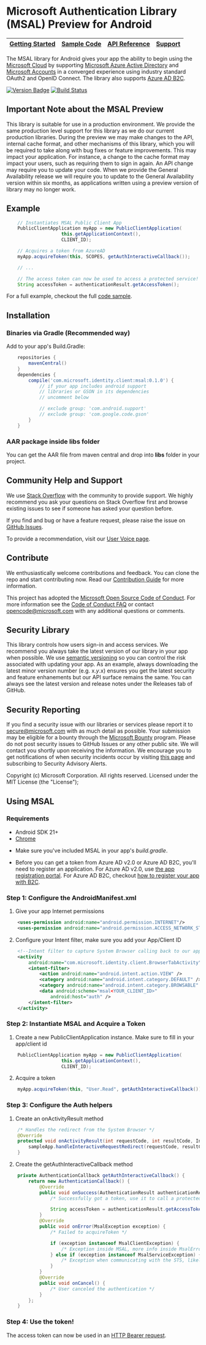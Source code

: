 Microsoft Authentication Library (MSAL) Preview for Android
==============================================

| [Getting Started](https://docs.microsoft.com/en-us/azure/active-directory/develop/guidedsetups/active-directory-mobileanddesktopapp-android-intro) | [Sample Code](https://github.com/Azure-Samples/active-directory-android-native-v2) | [API Reference](http://javadoc.io/doc/com.microsoft.identity.client/msal) | [Support](README.md#community-help-and-support)
| --- | --- | --- | --- |

The MSAL library for Android gives your app the ability to begin using the [Microsoft Cloud](https://cloud.microsoft.com) by supporting [Microsoft Azure Active Directory](https://azure.microsoft.com/en-us/services/active-directory/) and [Microsoft Accounts](https://account.microsoft.com) in a converged experience using industry standard OAuth2 and OpenID Connect. The library also supports [Azure AD B2C](https://azure.microsoft.com/services/active-directory-b2c/).

[![Version Badge](https://img.shields.io/maven-central/v/com.microsoft.identity.client/msal.svg)](http://repo1.maven.org/maven2/com/microsoft/identity/client/msal/)
[![Build Status](https://travis-ci.org/AzureAD/microsoft-authentication-library-for-android.svg?branch=master)](https://travis-ci.org/AzureAD/microsoft-authentication-library-for-android)

## Important Note about the MSAL Preview

This library is suitable for use in a production environment. We provide the same production level support for this library as we do our current production libraries. During the preview we may make changes to the API, internal cache format, and other mechanisms of this library, which you will be required to take along with bug fixes or feature improvements. This may impact your application. For instance, a change to the cache format may impact your users, such as requiring them to sign in again. An API change may require you to update your code. When we provide the General Availability release we will require you to update to the General Availability version within six months, as applications written using a preview version of library may no longer work.

## Example

```Java
    // Instantiates MSAL Public Client App
    PublicClientApplication myApp = new PublicClientApplication(
                    this.getApplicationContext(),
                    CLIENT_ID);

    // Acquires a token from AzureAD 
    myApp.acquireToken(this, SCOPES, getAuthInteractiveCallback());

    // ...

    // The access token can now be used to access a protected service!
    String accessToken = authenticationResult.getAccessToken();
```

For a full example, checkout the full [code sample](https://github.com/Azure-Samples/active-directory-android-native-v2).

## Installation

### Binaries via Gradle (Recommended way)

Add to your app's Build.Gradle:

```gradle
    repositories {
        mavenCentral()
    }
    dependencies {
        compile('com.microsoft.identity.client:msal:0.1.0') {
            // if your app includes android support
            // libraries or GSON in its dependencies
            // uncomment below

            // exclude group: 'com.android.support'
            // exclude group: 'com.google.code.gson'
        }
    }
```

### AAR package inside libs folder
You can get the AAR file from maven central and drop into **libs** folder in your project.

## Community Help and Support

We use [Stack Overflow](http://stackoverflow.com/questions/tagged/msal) with the community to provide support. We highly recommend you ask your questions on Stack Overflow first and browse existing issues to see if someone has asked your question before. 

If you find and bug or have a feature request, please raise the issue on [GitHub Issues](../../issues). 

To provide a recommendation, visit our [User Voice page](https://feedback.azure.com/forums/169401-azure-active-directory).

## Contribute

We enthusiastically welcome contributions and feedback. You can clone the repo and start contributing now. Read our [Contribution Guide](Contributing.md) for more information.

This project has adopted the [Microsoft Open Source Code of Conduct](https://opensource.microsoft.com/codeofconduct/). For more information see the [Code of Conduct FAQ](https://opensource.microsoft.com/codeofconduct/faq/) or contact [opencode@microsoft.com](mailto:opencode@microsoft.com) with any additional questions or comments.

## Security Library

This library controls how users sign-in and access services. We recommend you always take the latest version of our library in your app when possible. We use [semantic versioning](http://semver.org) so you can control the risk associated with updating your app. As an example, always downloading the latest minor version number (e.g. x.*y*.x) ensures you get the latest security and feature enhanements but our API surface remains the same. You can always see the latest version and release notes under the Releases tab of GitHub.

## Security Reporting

If you find a security issue with our libraries or services please report it to [secure@microsoft.com](mailto:secure@microsoft.com) with as much detail as possible. Your submission may be eligible for a bounty through the [Microsoft Bounty](http://aka.ms/bugbounty) program. Please do not post security issues to GitHub Issues or any other public site. We will contact you shortly upon receiving the information. We encourage you to get notifications of when security incidents occur by visiting [this page](https://technet.microsoft.com/en-us/security/dd252948) and subscribing to Security Advisory Alerts.


Copyright (c) Microsoft Corporation.  All rights reserved. Licensed under the MIT License (the "License");

## Using MSAL

### Requirements
* Android SDK 21+
* [Chrome](https://github.com/Azure-Samples/active-directory-general-docs/blob/master/AndroidEmulator.md) 

- Make sure you've included MSAL in your app's *build.gradle*.

- Before you can get a token from Azure AD v2.0 or Azure AD B2C, you'll need to register an application. For Azure AD v2.0, use [the app registration portal](https://apps.dev.microsoft.com). For Azure AD B2C, checkout [how to register your app with B2C](https://docs.microsoft.com/en-us/azure/active-directory-b2c/active-directory-b2c-app-registration).  

### Step 1: Configure the AndroidManifest.xml

1. Give your app Internet permissions

```XML
    <uses-permission android:name="android.permission.INTERNET"/>
    <uses-permission android:name="android.permission.ACCESS_NETWORK_STATE"/>
```

2. Configure your Intent filter, make sure you add your App/Client ID
  
```XML
    <!--Intent filter to capture System Browser calling back to our app after Sign In-->
    <activity
        android:name="com.microsoft.identity.client.BrowserTabActivity">
        <intent-filter>
            <action android:name="android.intent.action.VIEW" />
            <category android:name="android.intent.category.DEFAULT" />
            <category android:name="android.intent.category.BROWSABLE" />
            <data android:scheme="msal<YOUR_CLIENT_ID>"
                android:host="auth" />
        </intent-filter>
    </activity>
```

### Step 2: Instantiate MSAL and Acquire a Token

1.  Create a new PublicClientApplication instance. Make sure to fill in your app/client id

```Java
    PublicClientApplication myApp = new PublicClientApplication(
                    this.getApplicationContext(),
                    CLIENT_ID);
```

2. Acquire a token

```Java
    myApp.acquireToken(this, "User.Read", getAuthInteractiveCallback());
```

### Step 3: Configure the Auth helpers

1. Create an onActivityResult method

```Java
    /* Handles the redirect from the System Browser */
    @Override
    protected void onActivityResult(int requestCode, int resultCode, Intent data) {
        sampleApp.handleInteractiveRequestRedirect(requestCode, resultCode, data);
    }
```

2. Create the getAuthInteractiveCallback method

```Java
    private AuthenticationCallback getAuthInteractiveCallback() {
        return new AuthenticationCallback() {
            @Override
            public void onSuccess(AuthenticationResult authenticationResult) {
                /* Successfully got a token, use it to call a protected resource */

                String accessToken = authenticationResult.getAccessToken();
            }
            @Override
            public void onError(MsalException exception) { 
                /* Failed to acquireToken */

                if (exception instanceof MsalClientException) {
                    /* Exception inside MSAL, more info inside MsalError.java */
                } else if (exception instanceof MsalServiceException) {
                    /* Exception when communicating with the STS, likely config issue */
                }
            }
            @Override
            public void onCancel() {
                /* User canceled the authentication */
            }
        };
    }
```

### Step 4: Use the token!

The access token can now be used in an [HTTP Bearer request](https://github.com/Azure-Samples/active-directory-android-native-v2/blob/master/app/src/main/java/com/danieldobalian/msalandroidapp/MainActivity.java#L152).



